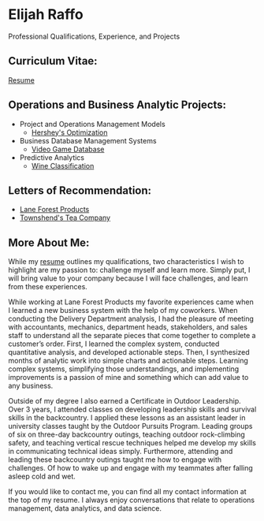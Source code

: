 # Elijah Raffo  
Professional Qualifications, Experience, and Projects

## Curriculum Vitae:
[Resume](eliraffo.github.io/AlphaResume_ERaffo(2019).pdf)

## Operations and Business Analytic Projects:
- Project and Operations Management Models
  - [Hershey's Optimization](eliraffo.github.io/OBA466)
- Business Database Management Systems
  - [Video Game Database](eliraffo.github.io/OBA444)
- Predictive Analytics
  - [Wine Classification](eliraffo.github.io/OBA410)

## Letters of Recommendation:
- [Lane Forest Products](eliraffo.github.io/LOR_LaneForest.PDF)
- [Townshend's Tea Company](eliraffo.github.io/LOR_Townshends.PDF)

## More About Me:
While my [resume](eliraffo.github.io/AlphaResume_ERaffo(2019).pdf) outlines my qualifications, two characteristics I wish to highlight are my passion to: challenge myself and learn more. Simply put, I will bring value to your company because I will face challenges, and learn from these experiences.

While working at Lane Forest Products my favorite experiences came when I learned a new business system with the help of my coworkers. When conducting the Delivery Department analysis, I had the pleasure of meeting with accountants, mechanics, department heads, stakeholders, and sales staff to understand all the separate pieces that come together to complete a customer’s order. First, I learned the complex system, conducted quantitative analysis, and developed actionable steps. Then, I synthesized months of analytic work into simple charts and actionable steps. Learning complex systems, simplifying those understandings, and implementing improvements is a passion of mine and something which can add value to any business.

Outside of my degree I also earned a Certificate in Outdoor Leadership. Over 3 years, I attended classes on developing leadership skills and survival skills in the backcountry. I applied these lessons as an assistant leader in university classes taught by the Outdoor Pursuits Program. Leading groups of six on three-day backcountry outings, teaching outdoor rock-climbing safety, and teaching vertical rescue techniques helped me develop my skills in communicating technical ideas simply. Furthermore, attending and leading these backcountry outings taught me how to engage with challenges. Of how to wake up and engage with my teammates after falling asleep cold and wet.

If you would like to contact me, you can find all my contact information at the top of my resume. I always enjoy conversations that relate to operations management, data analytics, and data science.
